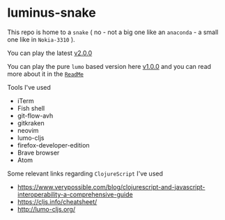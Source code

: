 # luminus-snake

This repo is home to a `snake` ( no - not a big one like an `anaconda` - a small one like in `Nokia-3310` ).

You can play the latest [v2.0.0](https://www.abhi18av.com/luminus-snake/public/index.html)

You can play the pure `lumo` based version here [v1.0.0](https://www.abhi18av.com/luminus-snake/v1.0/snake.html) and you can read more about it in the [`ReadMe`](https://github.com/abhi18av/luminus-snake/tree/master/v1.0)



Tools I've used

- iTerm
- Fish shell
- git-flow-avh
- gitkraken
- neovim
- lumo-cljs
- firefox-developer-edition
- Brave browser
- Atom


Some relevant links regarding `ClojureScript` I've used

- https://www.verypossible.com/blog/clojurescript-and-javascript-interoperability-a-comprehensive-guide
- https://cljs.info/cheatsheet/
- http://lumo-cljs.org/
